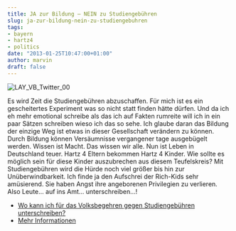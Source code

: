 ```yaml
---
title: JA zur Bildung – NEIN zu Studiengebühren
slug: ja-zur-bildung-nein-zu-studiengebuhren
tags:
- bayern
- hartz4
- politics
date: "2013-01-25T10:47:00+01:00"
author: marvin
draft: false
---
```

![LAY_VB_Twitter_00](/images/LAY_VB_Twitter_00.png)

Es wird Zeit die Studiengebühren abzuschaffen. Für mich ist es ein
gescheitertes Experiment was so nicht statt finden hätte dürfen. Und da
ich eh mehr emotional schreibe als das ich auf Fakten rumreite will ich
in ein paar Sätzen schreiben wieso ich das so sehe. Ich glaube daran das
Bildung der einzige Weg ist etwas in dieser Gesellschaft verändern zu
können. Durch Bildung können Versäumnisse vergangener tage ausgebügelt
werden. Wissen ist Macht. Das wissen wir alle. Nun ist Leben in
Deutschland teuer. Hartz 4 Eltern bekommen Hartz 4 Kinder. Wie sollte es
möglich sein für diese Kinder auszubrechen aus diesem Teufelskreis? Mit
Studiengebühren wird die Hürde noch viel größer bis hin zur
Unüberwindbarkeit. Ich finde ja den Aufschrei der Rich-Kids sehr
amüsierend. Sie haben Angst ihre angeborenen Privilegien zu verlieren.
Also Leute... auf ins Amt... unterschreiben...!

-   [Wo kann ich für das Volksbegehren gegen Studiengebühren
    unterschreiben?](http://wo-unterschreiben.de/)
-   [Mehr Informationen](http://volksbegehren-studiengebuehren.de/)